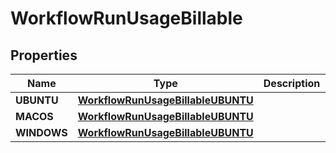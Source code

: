 
# WorkflowRunUsageBillable

## Properties
Name | Type | Description | Notes
------------ | ------------- | ------------- | -------------
**UBUNTU** | [**WorkflowRunUsageBillableUBUNTU**](WorkflowRunUsageBillableUBUNTU.md) |  |  [optional]
**MACOS** | [**WorkflowRunUsageBillableUBUNTU**](WorkflowRunUsageBillableUBUNTU.md) |  |  [optional]
**WINDOWS** | [**WorkflowRunUsageBillableUBUNTU**](WorkflowRunUsageBillableUBUNTU.md) |  |  [optional]



